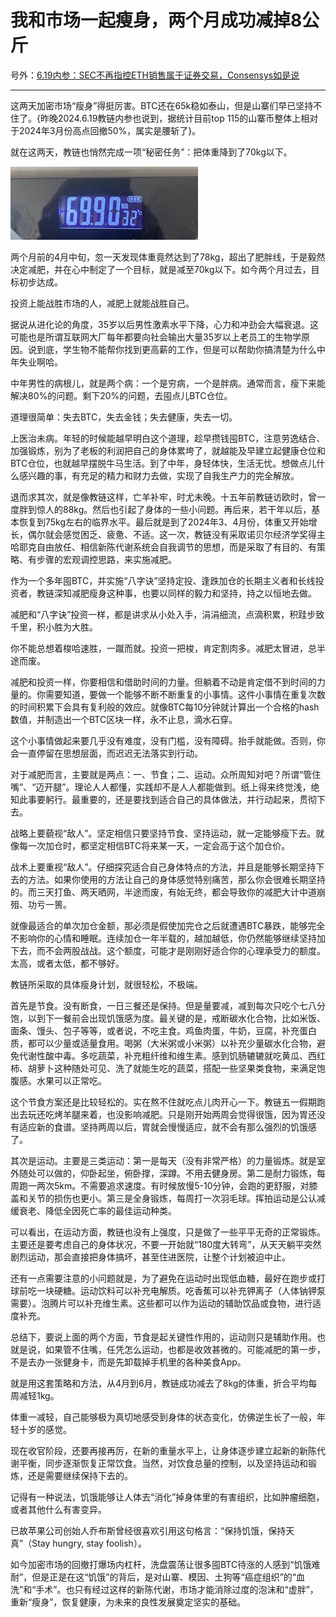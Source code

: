 # 我和市场一起瘦身，两个月成功减掉8公斤

号外：[6.19内参：SEC不再指控ETH销售属于证券交易，Consensys如是说](http://rd.liujiaolian.com/i/20240619)

* * *

这两天加密市场“瘦身”得挺厉害。BTC还在65k稳如泰山，但是山寨们早已坚持不住了。{昨晚2024.6.19教链内参也说到，据统计目前top 115的山寨币整体上相对于2024年3月份高点回撤50%，属实是腰斩了}。

就在这两天，教链也悄然完成一项“秘密任务”：把体重降到了70kg以下。

![](2024-06-20-A01.jpeg)

两个月前的4月中旬，忽一天发现体重竟然达到了78kg，超出了肥胖线，于是毅然决定减肥，并在心中制定了一个目标，就是减至70kg以下。如今两个月过去，目标初步达成。

投资上能战胜市场的人，减肥上就能战胜自己。

据说从进化论的角度，35岁以后男性激素水平下降，心力和冲劲会大幅衰退。这可能也是所谓互联网大厂每年都要向社会输出大量35岁以上老员工的生物学原因。说到底，学生物不能帮你找到更高薪的工作，但是可以帮助你搞清楚为什么中年失业啊哈。

中年男性的病根儿，就是两个病：一个是穷病，一个是胖病。通常而言，瘦下来能解决80%的问题。剩下20%的问题，去囤点儿BTC仓位。

道理很简单：失去BTC，失去金钱；失去健康，失去一切。

上医治未病。年轻的时候能越早明白这个道理，趁早攒钱囤BTC，注意劳逸结合、加强锻炼，别为了老板的利润把自己的身体累垮了，就越能及早建立起健康仓位和BTC仓位，也就越早摆脱牛马生活。到了中年，身轻体快，生活无忧。想做点儿什么感兴趣的事，有充足的精力和财力去做，实现了自我生产力的完全解放。

退而求其次，就是像教链这样，亡羊补牢，时尤未晚。十五年前教链访欧时，曾一度胖到惊人的88kg。然后也引起了身体的一些小问题。再后来，若干年以后，基本恢复到75kg左右的临界水平。最后就是到了2024年3、4月份，体重又开始增长，偶尔就会感觉困乏、疲惫、不适。这一次，教链没有采取诺贝尔经济学奖得主哈耶克自由放任、相信新陈代谢系统会自我调节的思想，而是采取了有目的、有策略、有步骤的宏观调控思路，来实施减肥。

作为一个多年囤BTC，并实施“八字诀”坚持定投、逢跌加仓的长期主义者和长线投资者，教链深知减肥瘦身这种事，也要以同样的毅力和坚持，持之以恒地去做。

减肥和“八字诀”投资一样，都是讲求从小处入手，涓涓细流，点滴积累，积跬步致千里，积小胜为大胜。

你不能总想着梭哈速胜，一蹴而就。投资一把梭，肯定割肉多。减肥太冒进，总半途而废。

减肥和投资一样，你要相信和借助时间的力量。但躺着不动是肯定借不到时间的力量的。你需要知道，要做一个能够不断不断重复的小事情。这件小事情在重复次数的时间积累下会具有复利般的效应。就像BTC每10分钟就计算出一个合格的hash数值，并制造出一个BTC区块一样，永不止息，滴水石穿。

这个小事情做起来要几乎没有难度，没有门槛，没有障碍。抬手就能做。否则，你会一直停留在思想层面，而迟迟无法落实到行动。

对于减肥而言，主要就是两点：一、节食；二、运动。众所周知对吧？所谓“管住嘴”、“迈开腿”。理论人人都懂，实践却不是人人都能做到。纸上得来终觉浅，绝知此事要躬行。最重要的，还是要找到适合自己的具体做法，并行动起来，贯彻下去。

战略上要藐视“敌人”。坚定相信只要坚持节食、坚持运动，就一定能够瘦下去。就像每一次加仓时，都坚定相信BTC将来某一天，一定会高于这个加仓价。

战术上要重视“敌人”。仔细探究适合自己身体特点的方法，并且是能够长期坚持下去的方法。如果你使用的方法让自己的身体感觉特别痛苦，那么你会很难长期坚持的。而三天打鱼、两天晒网，半途而废，有始无终，都会导致你的减肥大计中道崩殂、功亏一篑。

就像最适合的单次加仓金额，那必须是假使加完仓之后就遭遇BTC暴跌，能够完全不影响你的心情和睡眠。连续加仓一年半载的，越加越低，你仍然能够继续坚持加下去，而不会两股战战。这个额度，可能才是刚刚好适合你的心理承受力的额度。太高，或者太低，都不够好。

教链所采取的具体瘦身计划，就很轻松，不极端。

首先是节食。没有断食，一日三餐还是保持。但是量要减，减到每次只吃个七八分饱，以到下一餐前会出现饥饿感为度。最关键的是，戒断碳水化合物，比如米饭、面条、馒头、包子等等，或者说，不吃主食。鸡鱼肉蛋，牛奶，豆腐，补充蛋白质，都可以少量或适量食用。喝粥（大米粥或小米粥）以补充少量碳水化合物，避免代谢性酸中毒。多吃蔬菜，补充粗纤维和维生素。感到饥肠辘辘就吃黄瓜、西红柿、胡萝卜这种随处可见、洗了就能生吃的蔬菜，搭配一些坚果类食物，来满足饱腹感。水果可以正常吃。

这个节食方案还是比较轻松的。实在熬不住就吃点儿肉开心一下。教链五一假期跑出去玩还吃烤羊腿来着，也没影响减肥。只是刚开始两周会觉得很饿，因为胃还没有适应新的食谱。坚持两周以后，胃就会慢慢适应，就不会有那么强烈的饥饿感了。

其次是运动。主要是三类运动：第一是每天（没有非常严格）的力量锻炼。就是室外随处可以做的，仰卧起坐，俯卧撑，深蹲。不用去健身房。第二是耐力锻炼，每周跑一两次5km。不需要追求速度。有时候放慢5-10分钟，会跑的更舒服，对膝盖和关节的损伤也更小。第三是全身锻炼，每周打一次羽毛球。挥拍运动是公认减缓衰老、降低全因死亡率的最佳运动种类。

可以看出，在运动方面，教链也没有上强度，只是做了一些平平无奇的正常锻炼。主要还是要考虑自己的身体状况，不要一开始就“180度大转弯”，从天天躺平突然剧烈运动，那会直接把身体搞坏，甚至住进医院，让整个计划被迫中止。

还有一点需要注意的小问题就是，为了避免在运动时出现低血糖，最好在跑步或打球前吃一块硬糖。运动饮料可以补充电解质。吃香蕉可以补充钾离子（人体钠钾泵需要）。泡腾片可以补充维生素。这些都可以作为运动的辅助饮品或食物，进行适度补充。

总结下，要说上面的两个方面，节食是起关键性作用的，运动则只是辅助作用。也就是说，如果管不住嘴，任凭怎么运动，也都是收效甚微的。可能减肥的第一步，不是去办一张健身卡，而是先卸载掉手机里的各种美食App。

就是用这套策略和方法，从4月到6月，教链成功减去了8kg的体重，折合平均每周减轻1kg。

体重一减轻，自己能够极为真切地感受到身体的状态变化，仿佛逆生长了一般，年轻十岁的感觉。

现在收官阶段，还要再接再厉，在新的重量水平上，让身体逐步建立起新的新陈代谢平衡，同步逐渐恢复正常饮食。当然，对饮食总量的控制，以及坚持运动和锻炼，还是需要继续保持下去的。

记得有一种说法，饥饿能够让人体去“消化”掉身体里的有害组织，比如肿瘤细胞，或者其他什么有害变异。

已故苹果公司创始人乔布斯曾经很喜欢引用这句格言：“保持饥饿，保持天真”（Stay hungry, stay foolish）。

如今加密市场的回撤打爆场内杠杆，洗盘震荡让很多囤BTC待涨的人感到“饥饿难耐”，但是正是在这“饥饿”的背后，是对山寨、模因、土狗等“癌症组织”的“血洗”和“手术”。也只有经过这样的新陈代谢，市场才能消除过度的泡沫和“虚胖”，重新“瘦身”，恢复健康，为未来的良性发展奠定坚实的基础。
